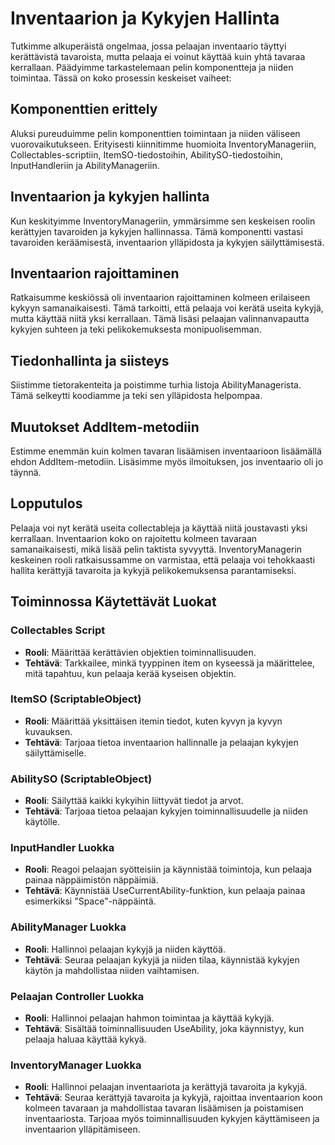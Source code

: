 # Inventaarion ja Kykyjen Hallinta

Tutkimme alkuperäistä ongelmaa, jossa pelaajan inventaario täyttyi kerättävistä tavaroista, mutta pelaaja ei voinut käyttää kuin yhtä tavaraa kerrallaan. Päädyimme tarkastelemaan pelin komponentteja ja niiden toimintaa. Tässä on koko prosessin keskeiset vaiheet:

## Komponenttien erittely

Aluksi pureuduimme pelin komponenttien toimintaan ja niiden väliseen vuorovaikutukseen. Erityisesti kiinnitimme huomioita InventoryManageriin, Collectables-scriptiin, ItemSO-tiedostoihin, AbilitySO-tiedostoihin, InputHandleriin ja AbilityManageriin.

## Inventaarion ja kykyjen hallinta

Kun keskityimme InventoryManageriin, ymmärsimme sen keskeisen roolin kerättyjen tavaroiden ja kykyjen hallinnassa. Tämä komponentti vastasi tavaroiden keräämisestä, inventaarion ylläpidosta ja kykyjen säilyttämisestä.

## Inventaarion rajoittaminen

Ratkaisumme keskiössä oli inventaarion rajoittaminen kolmeen erilaiseen kykyyn samanaikaisesti. Tämä tarkoitti, että pelaaja voi kerätä useita kykyjä, mutta käyttää niitä yksi kerrallaan. Tämä lisäsi pelaajan valinnanvapautta kykyjen suhteen ja teki pelikokemuksesta monipuolisemman.

## Tiedonhallinta ja siisteys

Siistimme tietorakenteita ja poistimme turhia listoja AbilityManagerista. Tämä selkeytti koodiamme ja teki sen ylläpidosta helpompaa.

## Muutokset AddItem-metodiin

Estimme enemmän kuin kolmen tavaran lisäämisen inventaarioon lisäämällä ehdon AddItem-metodiin. Lisäsimme myös ilmoituksen, jos inventaario oli jo täynnä.

## Lopputulos

Pelaaja voi nyt kerätä useita collectableja ja käyttää niitä joustavasti yksi kerrallaan. Inventaarion koko on rajoitettu kolmeen tavaraan samanaikaisesti, mikä lisää pelin taktista syvyyttä. InventoryManagerin keskeinen rooli ratkaisussamme on varmistaa, että pelaaja voi tehokkaasti hallita kerättyjä tavaroita ja kykyjä pelikokemuksensa parantamiseksi.

## Toiminnossa Käytettävät Luokat

### Collectables Script

- **Rooli**: Määrittää kerättävien objektien toiminnallisuuden.
- **Tehtävä**: Tarkkailee, minkä tyyppinen item on kyseessä ja määrittelee, mitä tapahtuu, kun pelaaja kerää kyseisen objektin.

### ItemSO (ScriptableObject)

- **Rooli**: Määrittää yksittäisen itemin tiedot, kuten kyvyn ja kyvyn kuvauksen.
- **Tehtävä**: Tarjoaa tietoa inventaarion hallinnalle ja pelaajan kykyjen säilyttämiselle.

### AbilitySO (ScriptableObject)

- **Rooli**: Säilyttää kaikki kykyihin liittyvät tiedot ja arvot.
- **Tehtävä**: Tarjoaa tietoa pelaajan kykyjen toiminnallisuudelle ja niiden käytölle.

### InputHandler Luokka

- **Rooli**: Reagoi pelaajan syötteisiin ja käynnistää toimintoja, kun pelaaja painaa näppäimistön näppäimiä.
- **Tehtävä**: Käynnistää UseCurrentAbility-funktion, kun pelaaja painaa esimerkiksi "Space"-näppäintä.

### AbilityManager Luokka

- **Rooli**: Hallinnoi pelaajan kykyjä ja niiden käyttöä.
- **Tehtävä**: Seuraa pelaajan kykyjä ja niiden tilaa, käynnistää kykyjen käytön ja mahdollistaa niiden vaihtamisen.

### Pelaajan Controller Luokka

- **Rooli**: Hallinnoi pelaajan hahmon toimintaa ja käyttää kykyjä.
- **Tehtävä**: Sisältää toiminnallisuuden UseAbility, joka käynnistyy, kun pelaaja haluaa käyttää kykyä.

### InventoryManager Luokka

- **Rooli**: Hallinnoi pelaajan inventaariota ja kerättyjä tavaroita ja kykyjä.
- **Tehtävä**: Seuraa kerättyjä tavaroita ja kykyjä, rajoittaa inventaarion koon kolmeen tavaraan ja mahdollistaa tavaran lisäämisen ja poistamisen inventaariosta. Tarjoaa myös toiminnallisuuden kykyjen käyttämiseen ja inventaarion ylläpitämiseen.